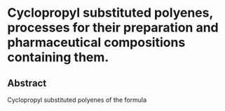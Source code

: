 # Cyclopropyl substituted polyenes, processes for their preparation and pharmaceutical compositions containing them.

## Abstract
Cyclopropyl substituted polyenes of the formula